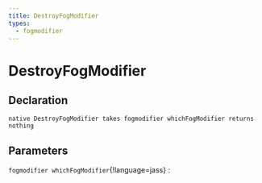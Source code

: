 ```yaml
---
title: DestroyFogModifier
types:
  - fogmodifier
---
```


# DestroyFogModifier

## Declaration

```jass
native DestroyFogModifier takes fogmodifier whichFogModifier returns nothing
```

## Parameters
`fogmodifier whichFogModifier`{!language=jass}
: 

